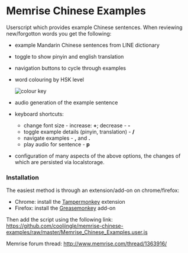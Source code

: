 # Memrise Chinese Examples

Userscript which provides example Chinese sentences. When reviewing new/forgotton words you get the following:

- example Mandarin Chinese sentences from LINE dictionary
- toggle to show pinyin and english translation
- navigation buttons to cycle through examples
- word colouring by HSK level

   ![colour key](http://static.memrise.com/uploads/discuss/6097291000150817004824.gif)

- audio generation of the example sentence
- keyboard shortcuts:
    * change font size - increase: **+**; decrease - **-**
    * toggle example details (pinyin, translation) - **/**
    * navigate examples - **,** and **.**
    * play audio for sentence - **p**
- configuration of many aspects of the above options, the changes of which are persisted via localstorage.

### Installation

The easiest method is through an extension/add-on on chrome/firefox:

- Chrome: install the [Tampermonkey](https://chrome.google.com/webstore/detail/dhdgffkkebhmkfjojejmpbldmpobfkfo) extension
- Firefox: install the [Greasemonkey](https://addons.mozilla.org/en-US/firefox/addon/greasemonkey/) add-on

Then add the script using the following link: https://github.com/cooljingle/memrise-chinese-examples/raw/master/Memrise_Chinese_Examples.user.js

Memrise forum thread: http://www.memrise.com/thread/1363916/
